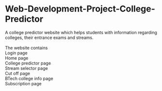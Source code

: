# Web-Development-Project-College-Predictor
A college predictor website which helps students with information regarding colleges, their entrance exams and streams.
<br /> <br /> The website contains
<br /> Login page
<br /> Home page
<br /> College predictor page
<br /> Stream selector page 
<br /> Cut off page
<br /> BTech college info page
<br /> Subscription page
